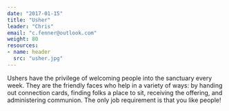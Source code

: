 ```yaml
---
date: "2017-01-15"
title: "Usher"
leader: "Chris"
email: "c.fenner@outlook.com"
weight: 80
resources:
- name: header
  src: "usher.jpg"
---
```


Ushers have the privilege of welcoming people into the sanctuary every week. They are the friendly faces who help in a variety of ways: by handing out connection cards, finding folks a place to sit, receiving the offering, and administering communion. The only job requirement is that you like people!


